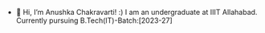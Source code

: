 - 👋 Hi, I’m Anushka Chakravarti! :)
I am an undergraduate at IIIT Allahabad.
Currently pursuing B.Tech(IT)-Batch:[2023-27]



